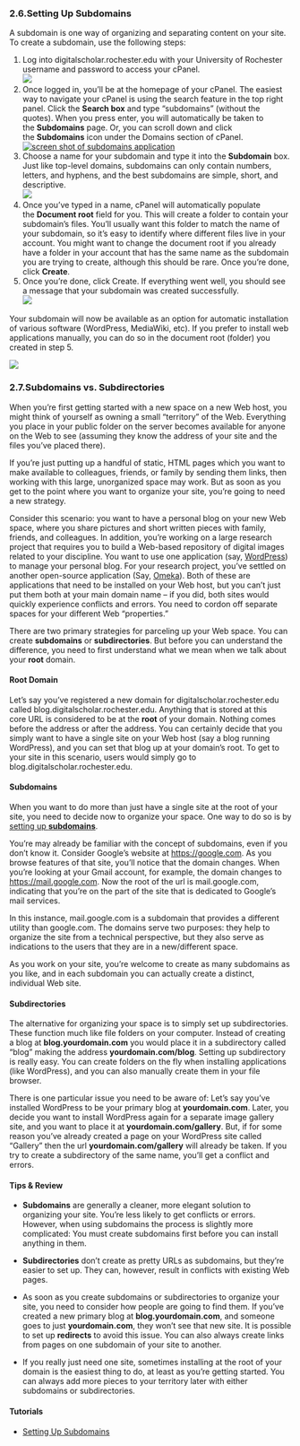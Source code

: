 ### 2.6.Setting Up Subdomains #

A subdomain is one way of organizing and separating content on your site. To create a subdomain, use the following steps:

1.  Log into digitalscholar.rochester.edu with your University of Rochester username and password to access your cPanel.  
    ![](http://www.stateu.org/docs/wp-content/uploads/2018/03/login.png)
2.  Once logged in, you’ll be at the homepage of your cPanel. The easiest way to navigate your cPanel is using the search feature in the top right panel. Click the **Search box** and type “subdomains” (without the quotes). When you press enter, you will automatically be taken to the **Subdomains** page. Or, you can scroll down and click the **Subdomains** icon under the Domains section of cPanel.  
    [![screen shot of subdomains application](http://sites.haverford.edu/docs/wp-content/uploads/2017/11/2.7.-a.gif)](http://sites.haverford.edu/docs/wp-content/uploads/2017/11/2.7.-a.gif)
3.  Choose a name for your subdomain and type it into the **Subdomain** box. Just like top-level domains, subdomains can only contain numbers, letters, and hyphens, and the best subdomains are simple, short, and descriptive.  
    ![](http://www.stateu.org/docs/wp-content/uploads/2018/03/Screen-Shot-2018-03-30-at-2.49.45-PM.png)
4.  Once you’ve typed in a name, cPanel will automatically populate the **Document root** field for you. This will create a folder to contain your subdomain’s files. You’ll usually want this folder to match the name of your subdomain, so it’s easy to identify where different files live in your account. You might want to change the document root if you already have a folder in your account that has the same name as the subdomain you are trying to create, although this should be rare. Once you’re done, click **Create**.
5.  Once you’re done, click Create. If everything went well, you should see a message that your subdomain was created successfully.  
    ![](http://www.stateu.org/docs/wp-content/uploads/2018/03/Screen-Shot-2018-03-30-at-2.51.12-PM.png)

Your subdomain will now be available as an option for automatic installation of various software (WordPress, MediaWiki, etc). If you prefer to install web applications manually, you can do so in the document root (folder) you created in step 5.

![](http://www.stateu.org/docs/wp-content/uploads/2018/03/Screen-Shot-2018-03-30-at-2.52.33-PM.png)

[comment]: # (feedback link here)

### 2.7.Subdomains vs. Subdirectories #

When you’re first getting started with a new space on a new Web host, you might think of yourself as owning a small “territory” of the Web. Everything you place in your public folder on the server becomes available for anyone on the Web to see (assuming they know the address of your site and the files you’ve placed there).

If you’re just putting up a handful of static, HTML pages which you want to make available to colleagues, friends, or family by sending them links, then working with this large, unorganized space may work. But as soon as you get to the point where you want to organize your site, you’re going to need a new strategy.

Consider this scenario: you want to have a personal blog on your new Web space, where you share pictures and short written pieces with family, friends, and colleagues. In addition, you’re working on a large research project that requires you to build a Web-based repository of digital images related to your discipline. You want to use one application (say, [WordPress](http://wordpress.org/ "http://wordpress.org")) to manage your personal blog. For your research project, you’ve settled on another open-source application (Say, [Omeka](http://omeka.org/ "http://omeka.org")). Both of these are applications that need to be installed on your Web host, but you can’t just put them both at your main domain name – if you did, both sites would quickly experience conflicts and errors. You need to cordon off separate spaces for your different Web “properties.”

There are two primary strategies for parceling up your Web space. You can create **subdomains** or **subdirectories**. But before you can understand the difference, you need to first understand what we mean when we talk about your **root** domain.

#### Root Domain

Let’s say you’ve registered a new domain for digitalscholar.rochester.edu called blog.digitalscholar.rochester.edu. Anything that is stored at this core URL is considered to be at the **root** of your domain. Nothing comes before the address or after the address. You can certainly decide that you simply want to have a single site on your Web host (say a blog running WordPress), and you can set that blog up at your domain’s root. To get to your site in this scenario, users would simply go to blog.digitalscholar.rochester.edu.

#### Subdomains

When you want to do more than just have a single site at the root of your site, you need to decide now to organize your space. One way to do so is by [setting up **subdomains**](http://stateu.org/docs/uncategorized/setting-up-subdomains/).

You’re may already be familiar with the concept of subdomains, even if you don’t know it. Consider Google’s website at https://google.com. As you browse features of that site, you’ll notice that the domain changes. When you’re looking at your Gmail account, for example, the domain changes to https://mail.google.com. Now the root of the url is mail.google.com, indicating that you’re on the part of the site that is dedicated to Google’s mail services.

In this instance, mail.google.com is a subdomain that provides a different utility than google.com. The domains serve two purposes: they help to organize the site from a technical perspective, but they also serve as indications to the users that they are in a new/different space.

As you work on your site, you’re welcome to create as many subdomains as you like, and in each subdomain you can actually create a distinct, individual Web site.

#### Subdirectories

The alternative for organizing your space is to simply set up subdirectories. These function much like file folders on your computer. Instead of creating a blog at **blog.yourdomain.com** you would place it in a subdirectory called “blog” making the address **yourdomain.com/blog**. Setting up subdirectory is really easy. You can create folders on the fly when installing applications (like WordPress), and you can also manually create them in your file browser.

There is one particular issue you need to be aware of: Let’s say you’ve installed WordPress to be your primary blog at **yourdomain.com**. Later, you decide you want to install WordPress again for a separate image gallery site, and you want to place it at **yourdomain.com/gallery**. But, if for some reason you’ve already created a page on your WordPress site called “Gallery” then the url **yourdomain.com/gallery** will already be taken. If you try to create a subdirectory of the same name, you’ll get a conflict and errors.

#### Tips & Review

*   **Subdomains** are generally a cleaner, more elegant solution to organizing your site. You’re less likely to get conflicts or errors. However, when using subdomains the process is slightly more complicated: You must create subdomains first before you can install anything in them.
    
*   **Subdirectories** don’t create as pretty URLs as subdomains, but they’re easier to set up. They can, however, result in conflicts with existing Web pages.
    
*   As soon as you create subdomains or subdirectories to organize your site, you need to consider how people are going to find them. If you’ve created a new primary blog at **blog.yourdomain.com**, and someone goes to just **yourdomain.com**, they won’t see that new site. It is possible to set up **redirects** to avoid this issue. You can also always create links from pages on one subdomain of your site to another.
    
*   If you really just need one site, sometimes installing at the root of your domain is the easiest thing to do, at least as you’re getting started. You can always add more pieces to your territory later with either subdomains or subdirectories.
    

#### Tutorials

*   [Setting Up Subdomains](http://stateu.org/docs/uncategorized/setting-up-subdomains/ "https://digitalscholar.rochester.edu/support/cpanel/creating-subdomains")
    

[comment]: # (feedback link here)
